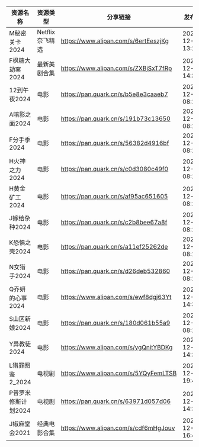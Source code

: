 | 资源名称         | 资源类型        | 分享链接                                 | 发布时间                |
| ------------ | ----------- | ------------------------------------ | ------------------- |
| M秘密关卡2024    | Netflix奈飞精选 | https://www.alipan.com/s/6ertEeszjKg | 2024-12-11 13:28:07 |
| F枫糖大劫案2024   | 最新美剧合集      | https://www.alipan.com/s/ZXBjSxT7fRp | 2024-12-11 14:34:09 |
| 12到午夜2024    | 电影          | https://pan.quark.cn/s/b5e8e3caaeb7  | 2024-12-11 08:11:00 |
| A暗影之面2024    | 电影          | https://pan.quark.cn/s/191b73c13650  | 2024-12-11 08:10:15 |
| F分手季2024     | 电影          | https://pan.quark.cn/s/56382d4916bf  | 2024-12-11 08:10:32 |
| H火神之力2024    | 电影          | https://pan.quark.cn/s/c0d3080c49f0  | 2024-12-11 08:11:09 |
| H黄金矿工2024    | 电影          | https://pan.quark.cn/s/af95ac651605  | 2024-12-11 08:11:17 |
| J嫁给杂种2024    | 电影          | https://pan.quark.cn/s/c2b8bee67a8f  | 2024-12-11 08:10:50 |
| K恐惧之壳2024    | 电影          | https://pan.quark.cn/s/a11ef25262de  | 2024-12-11 08:10:41 |
| N女猎手2024     | 电影          | https://pan.quark.cn/s/d26deb532860  | 2024-12-11 08:10:24 |
| Q乔妍的心事2024   | 电影          | https://www.alipan.com/s/ewf8dgj63Yt | 2024-12-11 14:38:20 |
| S山区新娘2024    | 电影          | https://pan.quark.cn/s/180d061b55a9  | 2024-12-11 08:11:25 |
| Y异教徒2024     | 电影          | https://www.alipan.com/s/ygQnitYBDKg | 2024-12-11 14:38:23 |
| L猎罪图鉴2_2024  | 电视剧         | https://www.alipan.com/s/5YQyFemLTSB | 2024-12-11 19:48:12 |
| P普罗米修斯计划2024 | 电视剧         | https://pan.quark.cn/s/63971d057d06  | 2024-12-11 14:34:38 |
| J椒麻堂会2021    | 经典电影合集      | https://www.alipan.com/s/cdf6mHgJouv | 2024-12-11 16:40:08 |
